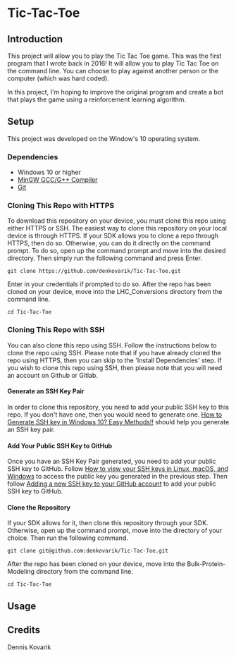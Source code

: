 # Tic-Tac-Toe

## Introduction
This project will allow you to play the Tic Tac Toe game. This was the first program that I wrote back in 2016! It will allow you to play Tic Tac Toe on the command line. You can choose to play against another person or the computer (which was hard coded).

In this project, I'm hoping to improve the original program and create a bot that plays the game using a reinforcement learning algorithm. 

## Setup
This project was developed on the Window's 10 operating system. 

### Dependencies
* Windows 10 or higher
* [MinGW GCC/G++ Compiler](https://semicolon.dev/windows/how-to-install-mingw-gcc-g-compiler-windows-10-11-2023)
* [Git](https://www.howtogeek.com/832083/how-to-install-git-on-windows/)

### Cloning This Repo with HTTPS
To download this repository on your device, you must clone this repo using either HTTPS or SSH. The easiest way to clone this repository on your local device is through HTTPS. If your SDK allows you to clone a repo through HTTPS, then do so. Otherwise, you can do it directly on the command prompt. To do so, open up the command prompt and move into the desired directory. Then simply run the following command and press Enter.

```
git clone https://github.com/denkovarik/Tic-Tac-Toe.git
```

Enter in your credentials if prompted to do so. After the repo has been cloned on your device, move into the LHC_Conversions directory from the command line.

```
cd Tic-Tac-Toe
```

### Cloning This Repo with SSH
You can also clone this repo using SSH. Follow the instructions below to clone the repo using SSH. Please note that if you have already cloned the repo using HTTPS, then you can skip to the 'Install Dependencies' step. If you wish to clone this repo using SSH, then please note that you will need an account on Github or Gitlab.

#### Generate an SSH Key Pair
In order to clone this repository, you need to add your public SSH key to this repo. If you don't have one, then you would need to generate one. [How to Generate SSH key in Windows 10? Easy Methods!!](https://www.howtogeek.com/762863/how-to-generate-ssh-keys-in-windows-10-and-windows-11/) should help you generate an SSH key pair.

#### Add Your Public SSH Key to GitHub
Once you have an SSH Key Pair generated, you need to add your public SSH key to GitHub. Follow [How to view your SSH keys in Linux, macOS, and Windows](https://www.techrepublic.com/article/how-to-view-your-ssh-keys-in-linux-macos-and-windows/) to access the public key you generated in the previous step. Then follow [Adding a new SSH key to your GitHub account](https://docs.github.com/en/github/authenticating-to-github/adding-a-new-ssh-key-to-your-github-account) to add your public SSH key to GitHub.

#### Clone the Repository
If your SDK allows for it, then clone this repository through your SDK. Otherwise, open up the command prompt, move into the directory of your choice. Then run the following command.
```
git clone git@github.com:denkovarik/Tic-Tac-Toe.git
```
After the repo has been cloned on your device, move into the Bulk-Protein-Modeling directory from the command line.
```
cd Tic-Tac-Toe
```


## Usage

## Credits
Dennis Kovarik

